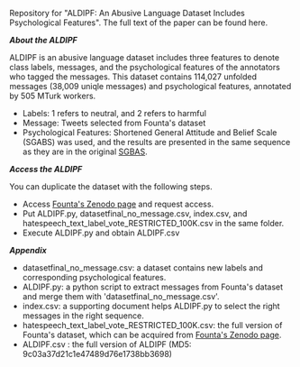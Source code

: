 Repository for "ALDIPF: An Abusive Language Dataset Includes Psychological Features". The full text of the paper can be found here.

_**About the ALDIPF**_

ALDIPF is an abusive language dataset includes three features to denote class labels, messages, and the psychological features of the annotators who tagged the messages. This dataset contains 114,027 unfolded messages (38,009 uniqle messages) and psychological features, annotated by 505 MTurk workers.
* Labels: 1 refers to neutral, and 2 refers to harmful
* Message: Tweets selected from Founta's dataset
* Psychological Features: Shortened General Attitude and Belief Scale (SGABS) was used, and the results are presented in the same sequence as they are in the original [SGBAS](https://opal.latrobe.edu.au/articles/educational_resource/Shortened_General_Attitude_and_Belief_Scale_SGABS_/14869962).



_**Access the ALDIPF**_

 You can duplicate the dataset with the following steps.

* Access [Founta's Zenodo page](https://zenodo.org/record/3706866#.YjzZfDUReUk) and request access.
* Put ALDIPF.py, datasetfinal_no_message.csv, index.csv, and hatespeech_text_label_vote_RESTRICTED_100K.csv in the same folder.
* Execute ALDIPF.py and obtain ALDIPF.csv


_**Appendix**_

* datasetfinal_no_message.csv: a dataset contains new labels and corresponding psychological features. 
* ALDIPF.py: a python script to extract messages from Founta's dataset and merge them with 'datasetfinal_no_message.csv'.
* index.csv: a supporting document helps ALDIPF.py to select the right messages in the right sequence.
* hatespeech_text_label_vote_RESTRICTED_100K.csv: the full version of Founta's dataset, which can be acquired from [Founta's Zenodo page](https://zenodo.org/record/3706866#.YjzZfDUReUk).
* ALDIPF.csv : the full version of ALDIPF (MD5: 9c03a37d21c1e47489d76e1738bb3698) 
